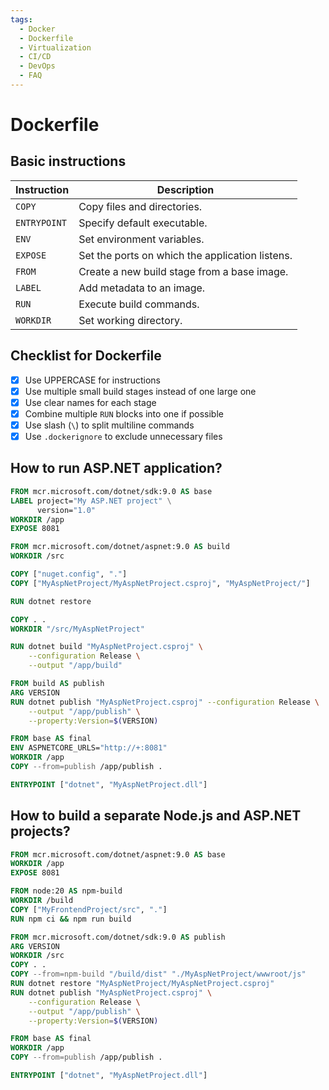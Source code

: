 ```yaml
---
tags:
  - Docker
  - Dockerfile
  - Virtualization
  - CI/CD
  - DevOps
  - FAQ
---
```


# Dockerfile

## Basic instructions

| Instruction  | Description                                     |
|--------------|-------------------------------------------------|
| `COPY`       | Copy files and directories.                     |
| `ENTRYPOINT` | Specify default executable.                     |
| `ENV`        | Set environment variables.                      |
| `EXPOSE`     | Set the ports on which the application listens. |
| `FROM`       | Create a new build stage from a base image.     |
| `LABEL`      | Add metadata to an image.                       |
| `RUN`        | Execute build commands.                         |
| `WORKDIR`    | Set working directory.                          |

## Checklist for Dockerfile

- [x] Use UPPERCASE for instructions
- [x] Use multiple small build stages instead of one large one
- [x] Use clear names for each stage
- [x] Combine multiple `RUN` blocks into one if possible
- [x] Use slash (`\`) to split multiline commands
- [x] Use `.dockerignore` to exclude unnecessary files

## How to run ASP.NET application?

```dockerfile
FROM mcr.microsoft.com/dotnet/sdk:9.0 AS base
LABEL project="My ASP.NET project" \
      version="1.0"
WORKDIR /app
EXPOSE 8081

FROM mcr.microsoft.com/dotnet/aspnet:9.0 AS build
WORKDIR /src

COPY ["nuget.config", "."]
COPY ["MyAspNetProject/MyAspNetProject.csproj", "MyAspNetProject/"]

RUN dotnet restore

COPY . .
WORKDIR "/src/MyAspNetProject"

RUN dotnet build "MyAspNetProject.csproj" \
    --configuration Release \
    --output "/app/build"

FROM build AS publish
ARG VERSION
RUN dotnet publish "MyAspNetProject.csproj" --configuration Release \
    --output "/app/publish" \
    --property:Version=$(VERSION)

FROM base AS final
ENV ASPNETCORE_URLS="http://+:8081"
WORKDIR /app
COPY --from=publish /app/publish .

ENTRYPOINT ["dotnet", "MyAspNetProject.dll"]
```

## How to build a separate Node.js and ASP.NET projects?

```dockerfile
FROM mcr.microsoft.com/dotnet/aspnet:9.0 AS base
WORKDIR /app
EXPOSE 8081

FROM node:20 AS npm-build
WORKDIR /build
COPY ["MyFrontendProject/src", "."]
RUN npm ci && npm run build

FROM mcr.microsoft.com/dotnet/sdk:9.0 AS publish
ARG VERSION
WORKDIR /src
COPY . .
COPY --from=npm-build "/build/dist" "./MyAspNetProject/wwwroot/js"
RUN dotnet restore "MyAspNetProject/MyAspNetProject.csproj"
RUN dotnet publish "MyAspNetProject.csproj" \
    --configuration Release \
    --output "/app/publish" \
    --property:Version=$(VERSION)

FROM base AS final
WORKDIR /app
COPY --from=publish /app/publish .

ENTRYPOINT ["dotnet", "MyAspNetProject.dll"]
```
